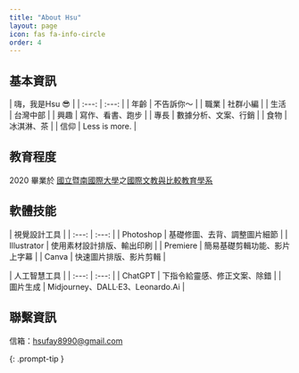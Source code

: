 ```yaml
---
title: "About Hsu"
layout: page
icon: fas fa-info-circle
order: 4
---
```


## 基本資訊

| 嗨，我是Hsu 😎 | 
| :---: | :---: | 
| 年齡 | 不告訴你～ |
| 職業 | 社群小編 | 
| 生活 | 台灣中部 | 
| 興趣 | 寫作、看書、跑步 | 
| 專長 | 數據分析、文案、行銷 | 
| 食物 | 冰淇淋、茶 | 
| 信仰 | Less is more. | 

## 教育程度
2020 畢業於 [國立暨南國際大學](https://www.ncnu.edu.tw)之[國際文教與比較教育學系](https://www.ced.ncnu.edu.tw)

## 軟體技能

| 視覺設計工具 |
| :---: | :---: |
| Photoshop | 基礎修圖、去背、調整圖片細節 |
| Illustrator | 使用素材設計排版、輸出印刷 |
| Premiere | 簡易基礎剪輯功能、影片上字幕 |
| Canva | 快速圖片排版、影片剪輯 |

| 人工智慧工具 |
| :---: | :---: |
| ChatGPT | 下指令給靈感、修正文案、除錯 |
| 圖片生成 |  Midjourney、DALL·E3、Leonardo.Ai |

## 聯繫資訊
信箱：<hsufay8990@gmail.com>

{: .prompt-tip }
